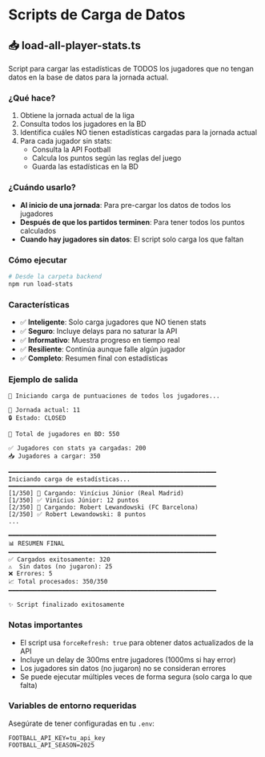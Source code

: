 # Scripts de Carga de Datos

## 📥 load-all-player-stats.ts

Script para cargar las estadísticas de TODOS los jugadores que no tengan datos en la base de datos para la jornada actual.

### ¿Qué hace?

1. Obtiene la jornada actual de la liga
2. Consulta todos los jugadores en la BD
3. Identifica cuáles NO tienen estadísticas cargadas para la jornada actual
4. Para cada jugador sin stats:
   - Consulta la API Football
   - Calcula los puntos según las reglas del juego
   - Guarda las estadísticas en la BD

### ¿Cuándo usarlo?

- **Al inicio de una jornada**: Para pre-cargar los datos de todos los jugadores
- **Después de que los partidos terminen**: Para tener todos los puntos calculados
- **Cuando hay jugadores sin datos**: El script solo carga los que faltan

### Cómo ejecutar

```bash
# Desde la carpeta backend
npm run load-stats
```

### Características

- ✅ **Inteligente**: Solo carga jugadores que NO tienen stats
- ✅ **Seguro**: Incluye delays para no saturar la API
- ✅ **Informativo**: Muestra progreso en tiempo real
- ✅ **Resiliente**: Continúa aunque falle algún jugador
- ✅ **Completo**: Resumen final con estadísticas

### Ejemplo de salida

```
🚀 Iniciando carga de puntuaciones de todos los jugadores...

📅 Jornada actual: 11
🔒 Estado: CLOSED

👥 Total de jugadores en BD: 550

✅ Jugadores con stats ya cargadas: 200
📥 Jugadores a cargar: 350

━━━━━━━━━━━━━━━━━━━━━━━━━━━━━━━━━━━━━━━━━━━━━━━━━━━━━━━━━━
Iniciando carga de estadísticas...
━━━━━━━━━━━━━━━━━━━━━━━━━━━━━━━━━━━━━━━━━━━━━━━━━━━━━━━━━━
[1/350] 🔄 Cargando: Vinícius Júnior (Real Madrid)
[1/350] ✅ Vinícius Júnior: 12 puntos
[2/350] 🔄 Cargando: Robert Lewandowski (FC Barcelona)
[2/350] ✅ Robert Lewandowski: 8 puntos
...

━━━━━━━━━━━━━━━━━━━━━━━━━━━━━━━━━━━━━━━━━━━━━━━━━━━━━━━━━━
📊 RESUMEN FINAL
━━━━━━━━━━━━━━━━━━━━━━━━━━━━━━━━━━━━━━━━━━━━━━━━━━━━━━━━━━
✅ Cargados exitosamente: 320
⚠️  Sin datos (no jugaron): 25
❌ Errores: 5
📈 Total procesados: 350/350
━━━━━━━━━━━━━━━━━━━━━━━━━━━━━━━━━━━━━━━━━━━━━━━━━━━━━━━━━━

✨ Script finalizado exitosamente
```

### Notas importantes

- El script usa `forceRefresh: true` para obtener datos actualizados de la API
- Incluye un delay de 300ms entre jugadores (1000ms si hay error)
- Los jugadores sin datos (no jugaron) no se consideran errores
- Se puede ejecutar múltiples veces de forma segura (solo carga lo que falta)

### Variables de entorno requeridas

Asegúrate de tener configuradas en tu `.env`:

```
FOOTBALL_API_KEY=tu_api_key
FOOTBALL_API_SEASON=2025
```
